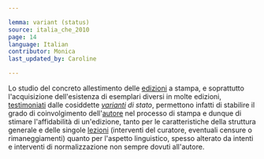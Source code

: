 ```yaml
---

lemma: variant (status)
source: italia_che_2010
page: 14
language: Italian
contributor: Monica
last_updated_by: Caroline

---
```


Lo studio del concreto allestimento delle [edizioni](editionScholarly.html) a stampa, e soprattutto l'acquisizione dell'esistenza di esemplari diversi in molte edizioni, [testimoniati](witness.html) dalle cosiddette _[varianti](variant.html) di stato_, permettono infatti di stabilire il grado di coinvolgimento dell'[autore](author.html) nel processo di stampa e dunque di stimare l'affidabilità di un'edizione, tanto per le caratteristiche della struttura generale e delle singole [lezioni](readingVariant.html) (interventi del curatore, eventuali censure o rimaneggiamenti) quanto per l'aspetto linguistico, spesso alterato da intenti e interventi di normalizzazione non sempre dovuti all'autore.
